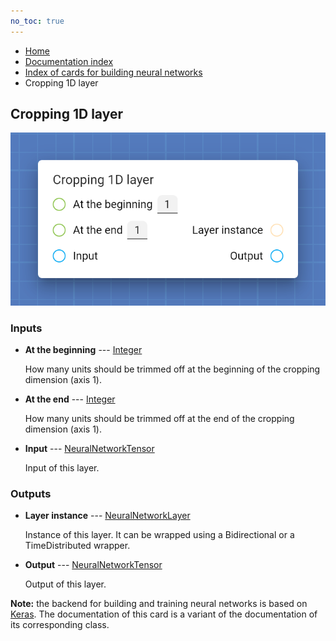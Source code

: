 ```yaml
---
no_toc: true
---
```


<ul class="breadcrumb">
    <li><a href="">Home</a></li>
    <li><a href="documentation">Documentation index</a></li>
    <li><a href="neural_network_cards/">Index of cards for building neural networks</a></li>
    <li>Cropping 1D layer</li>
</ul>

## Cropping 1D layer



!["Cropping 1D layer" card](assets/img/neural_network_cards/layer_Cropping1D.png)


### Inputs


* **At the beginning** --- [Integer](types/Integer)

  How many units should be trimmed off at the beginning of the cropping dimension (axis 1).

* **At the end** --- [Integer](types/Integer)

  How many units should be trimmed off at the end of the cropping dimension (axis 1).

* **Input** --- [NeuralNetworkTensor](types/NeuralNetworkTensor)

  Input of this layer.





### Outputs


* **Layer instance** --- [NeuralNetworkLayer](types/NeuralNetworkLayer)

  Instance of this layer. It can be wrapped using a Bidirectional or a TimeDistributed wrapper.

* **Output** --- [NeuralNetworkTensor](types/NeuralNetworkTensor)

  Output of this layer.






**Note:** the backend for building and training neural networks is based on [Keras](https://keras.io/). The documentation of this card is a variant of the documentation of its corresponding class.